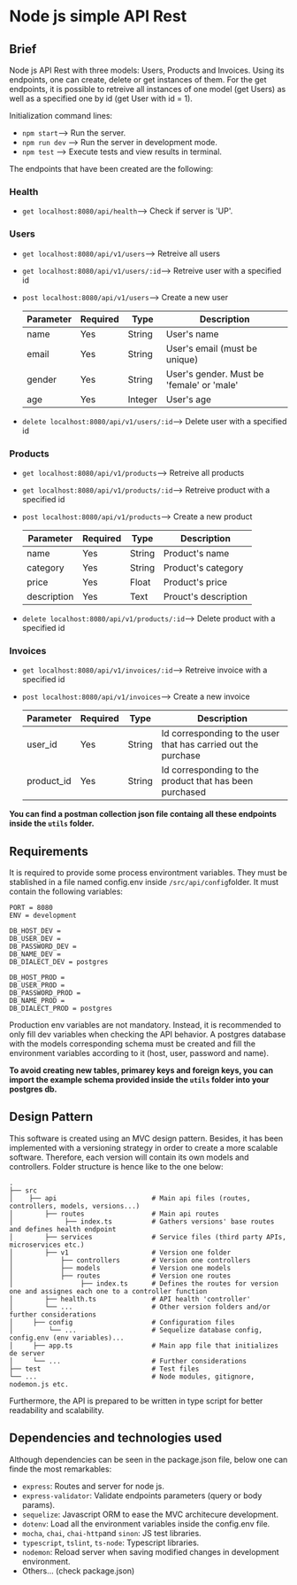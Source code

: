 # Node js simple API Rest

## Brief

Node js API Rest with three models: Users, Products and Invoices. Using its endpoints, one can create, delete or get instances of them. For the get endpoints, it is possible to retreive all instances of one model (get Users) as well as a specified one by id (get User with id = 1).

Initialization command lines:

 * `npm start`--> Run the server.
 * `npm run dev` --> Run the server in development mode.
 * `npm test` --> Execute tests and view results in terminal.

The endpoints that have been created are the following:

  ### Health
  
  * `get localhost:8080/api/health`--> Check if server is 'UP'.

  ### Users

  * `get localhost:8080/api/v1/users`--> Retreive all users
  
  * `get localhost:8080/api/v1/users/:id`--> Retreive user with a specified id
  
  * `post localhost:8080/api/v1/users`--> Create a new user
  
     |   Parameter   | Required |  Type  |  Description  |
     | ------------- | ------------- | ------------- | ------------- |
     | name | Yes |  String  |  User's name  |  
     | email | Yes |  String  |  User's email (must be unique)  |  
     | gender | Yes |  String  |  User's gender. Must be 'female' or 'male'  |  
     | age | Yes |  Integer  |  User's age  |
     
  * `delete localhost:8080/api/v1/users/:id`--> Delete user with a specified id
  
  ### Products
  
  * `get localhost:8080/api/v1/products`--> Retreive all products
  
  * `get localhost:8080/api/v1/products/:id`--> Retreive product with a specified id
  
  * `post localhost:8080/api/v1/products`--> Create a new product
  
     |   Parameter   | Required |  Type  |  Description  |
     | ------------- | ------------- | ------------- | ------------- |
     | name | Yes |  String  |  Product's name  |  
     | category | Yes |  String  |  Product's category  |  
     | price | Yes |  Float  |  Product's price  |  
     | description | Yes |  Text  |  Prouct's description  |
     
  * `delete localhost:8080/api/v1/products/:id`--> Delete product with a specified id
  
  ### Invoices
    
  * `get localhost:8080/api/v1/invoices/:id`--> Retreive invoice with a specified id
  
  * `post localhost:8080/api/v1/invoices`--> Create a new invoice
  
     |   Parameter   | Required |  Type  |  Description  |
     | ------------- | ------------- | ------------- | ------------- |
     | user_id | Yes |  String  |  Id corresponding to the user that has carried out the purchase  |  
     | product_id | Yes |  String  |  Id corresponding to the product that has been purchased  |  
     
**You can find a postman collection json file containg all these endpoints inside the `utils` folder.**
       
## Requirements

It is required to provide some process environtment variables. They must be stablished in a file named config.env inside `/src/api/config`folder. It must contain the following variables:

```
PORT = 8080
ENV = development

DB_HOST_DEV =
DB_USER_DEV =
DB_PASSWORD_DEV =
DB_NAME_DEV =
DB_DIALECT_DEV = postgres

DB_HOST_PROD =
DB_USER_PROD =
DB_PASSWORD_PROD =
DB_NAME_PROD =
DB_DIALECT_PROD = postgres
```
Production env variables are not mandatory. Instead, it is recommended to only fill dev variables when checking the API behavior. A postgres database with the models corresponding schema must be created and fill the environment variables according to it (host, user, password and name).

**To avoid creating new tables, primarey keys and foreign keys, you can import the example schema provided inside the `utils` folder into your postgres db.**

## Design Pattern

This software is created using an MVC design pattern. Besides, it has been implemented with a versioning strategy in order to create a more scalable software. Therefore, each version will contain its own models and controllers. Folder structure is hence like to the one below: 

```
.
├── src
│    ├── api                        # Main api files (routes, controllers, models, versions...)                       
│        ├── routes                 # Main api routes
│             ├── index.ts          # Gathers versions' base routes and defines health endpoint                    
│        ├── services               # Service files (third party APIs, microservices etc.)
│        ├── v1                     # Version one folder
│            ├── controllers        # Version one controllers
│            ├── models             # Version one models
│            ├── routes             # Version one routes
│                 ├── index.ts      # Defines the routes for version one and assignes each one to a controller function
│        ├── health.ts              # API health 'controller'
│        └── ...                    # Other version folders and/or further considerations
│     ├── config                    # Configuration files
│         └── ...                   # Sequelize database config, config.env (env variables)...
│     ├── app.ts                    # Main app file that initializes de server
│     └── ...                       # Further considerations
├── test                            # Test files
└── ...                             # Node modules, gitignore, nodemon.js etc.
```

Furthermore, the API is prepared to be written in type script for better readability and scalability. 

## Dependencies and technologies used

Although dependencies can be seen in the package.json file, below one can finde the most remarkables:

 * `express`: Routes and server for node js.
 * `express-validator`: Validate endpoints parameters (query or body params).
 * `sequelize`: Javascript ORM to ease the MVC architecure development.
 * `dotenv`: Load all the environment variables inside the config.env file.
 * `mocha`, `chai`, `chai-http`and `sinon`: JS test libraries.
 * `typescript`, `tslint`, `ts-node`: Typescript libraries.
 * `nodemon`: Reload server when saving modified changes in development environment.
 * Others... (check package.json)
 
